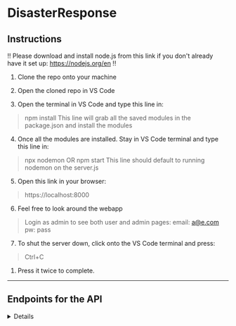 ﻿# DisasterResponse
## Instructions

!! Please download and install node.js from this link if you don't already have it set up: https://nodejs.org/en !!

1. Clone the repo onto your machine

2. Open the cloned repo in VS Code

3. Open the terminal in VS Code and type this line in:

> npm install
> This line will grab all the saved modules in the package.json and install the modules

4. Once all the modules are installed. Stay in VS Code terminal and type this line in:

> npx nodemon OR npm start
> This line should default to running nodemon on the server.js

5. Open this link in your browser:

> https://localhost:8000

6. Feel free to look around the webapp

> Login as admin to see both user and admin pages:
> email: a@e.com
> pw: pass

7. To shut the server down, click onto the VS Code terminal and press:

> Ctrl+C

 1. Press it twice to complete.
---
## Endpoints for the API
<details>
	<details>
	<summary><h3>Shelter Endpoints</h3></summary>
	
1. GET http://localhost:8000/shelters/all
	 > Response is a JSON
2.  GET http://localhost:8000/shelters/:id
	> Response is a JSON
	> Example:
	> http://localhost:8000/shelters/3
	>
	>>Reponse:
	>> {
	>> "id": 3,
	>> "Name": "Greensboro",
	>> "Latitude": 36.0726,
	>> "Longitude": 79.7915,
	>> "Maximum_Capacity": 150,
	>> "Current_Capacity": 10
	>> }
	>
	> Response is JSON
3. POST http://localhost:8000/shelters/createShelter
	> Body: JSON
	> Example:
	>
	>> {
	>> "Name": "Greensboro",
	>> "Latitude": 36.0726,
	>> "Longitude": 79.7915,
	>> "Maximum_Capacity": 150,
	>> "Current_Capacity": 10
	>> }
	>
	> Response is JSON
   </details>
   <details>
	<summary><h3>User Endpoints</h3></summary>
	1. More Later...
	</details>
</details>



